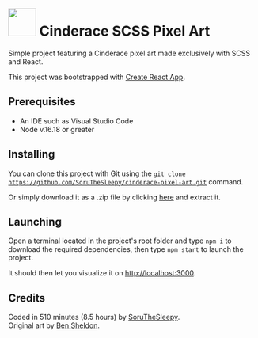 <h1><img src="https://raw.githubusercontent.com/SoruTheSleepy/cinderace-scss-pixel-art/main/public/cinderace.png" height="56px" width="56px">  Cinderace SCSS Pixel Art</h1>

<p>Simple project featuring a Cinderace pixel art made exclusively with SCSS and React.</p>

This project was bootstrapped with [Create React App](https://github.com/facebook/create-react-app).

## Prerequisites

- An IDE such as Visual Studio Code
- Node v.16.18 or greater

## Installing

You can clone this project with Git using the <code>git clone https://github.com/SoruTheSleepy/cinderace-pixel-art.git</code> command.

Or simply download it as a .zip file by clicking [here](https://github.com/SoruTheSleepy/cinderace-pixel-art/archive/refs/heads/main.zip) and extract it.

## Launching

Open a terminal located in the project's root folder and type <code>npm i</code> to download the required dependencies, then type <code>npm start</code> to launch the project.

It should then let you visualize it on [http://localhost:3000](http://localhost:3000).

## Credits

Coded in 510 minutes (8.5 hours) by [SoruTheSleepy](https://github.com/SoruTheSleepy).<br/>
Original art by [Ben Sheldon](https://www.etsy.com/fr/listing/810463213/pokemon-cinderace-cross-stitch-pattern).
